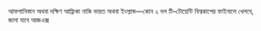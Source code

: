 আফগানিস্তান অথবা দক্ষিণ আফ্রিকা নাকি ভারত অথবা ইংল্যান্ড—কোন ২ দল টি–টোয়েন্টি বিশ্বকাপের ফাইনালে খেলবে, জানা যাবে আজ<span class="custom-gallery-image _3bj2K SZnJd">এক্স</span>
